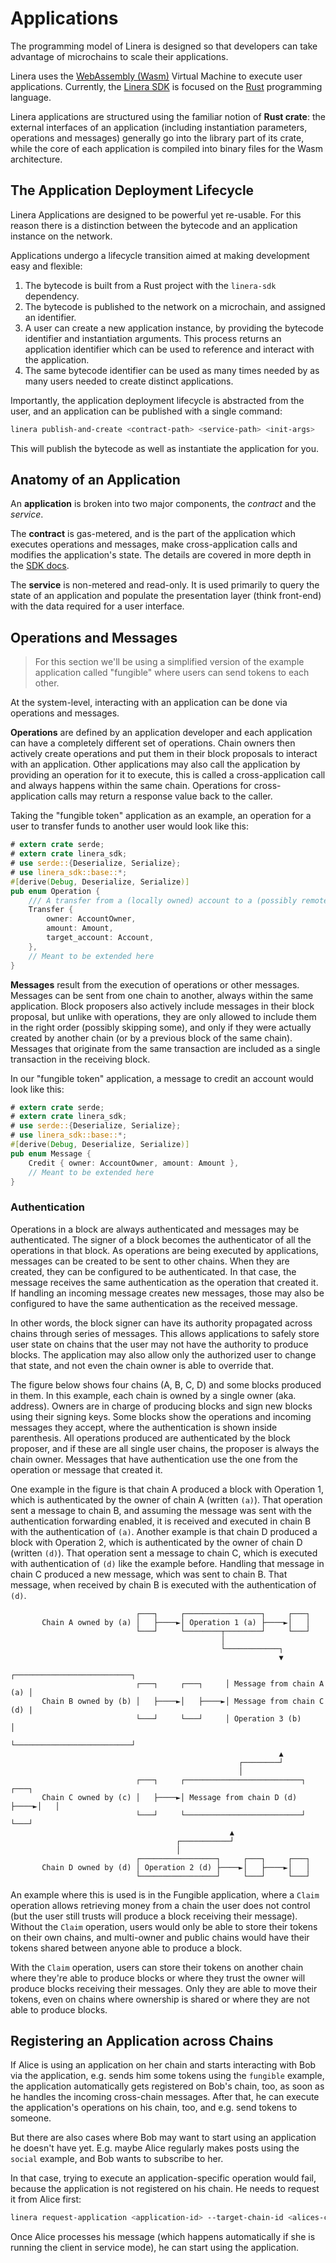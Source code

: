 # Applications

The programming model of Linera is designed so that developers can take
advantage of microchains to scale their applications.

Linera uses the [WebAssembly (Wasm)](https://webassembly.org) Virtual Machine to
execute user applications. Currently, the [Linera SDK](../sdk.md) is focused on
the [Rust](https://www.rust-lang.org/) programming language.

Linera applications are structured using the familiar notion of **Rust crate**:
the external interfaces of an application (including instantiation parameters,
operations and messages) generally go into the library part of its crate, while
the core of each application is compiled into binary files for the Wasm
architecture.

## The Application Deployment Lifecycle

Linera Applications are designed to be powerful yet re-usable. For this reason
there is a distinction between the bytecode and an application instance on the
network.

Applications undergo a lifecycle transition aimed at making development easy and
flexible:

1. The bytecode is built from a Rust project with the `linera-sdk` dependency.
2. The bytecode is published to the network on a microchain, and assigned an
   identifier.
3. A user can create a new application instance, by providing the bytecode
   identifier and instantiation arguments. This process returns an application
   identifier which can be used to reference and interact with the application.
4. The same bytecode identifier can be used as many times needed by as many
   users needed to create distinct applications.

Importantly, the application deployment lifecycle is abstracted from the user,
and an application can be published with a single command:

```bash
linera publish-and-create <contract-path> <service-path> <init-args>
```

This will publish the bytecode as well as instantiate the application for you.

## Anatomy of an Application

An **application** is broken into two major components, the _contract_ and the
_service_.

The **contract** is gas-metered, and is the part of the application which
executes operations and messages, make cross-application calls and modifies the
application's state. The details are covered in more depth in the
[SDK docs](../sdk.md).

The **service** is non-metered and read-only. It is used primarily to query the
state of an application and populate the presentation layer (think front-end)
with the data required for a user interface.

## Operations and Messages

> For this section we'll be using a simplified version of the example
> application called "fungible" where users can send tokens to each other.

At the system-level, interacting with an application can be done via operations
and messages.

**Operations** are defined by an application developer and each application can
have a completely different set of operations. Chain owners then actively create
operations and put them in their block proposals to interact with an
application. Other applications may also call the application by providing an
operation for it to execute, this is called a cross-application call and always
happens within the same chain. Operations for cross-application calls may return
a response value back to the caller.

Taking the "fungible token" application as an example, an operation for a user
to transfer funds to another user would look like this:

```rust
# extern crate serde;
# extern crate linera_sdk;
# use serde::{Deserialize, Serialize};
# use linera_sdk::base::*;
#[derive(Debug, Deserialize, Serialize)]
pub enum Operation {
    /// A transfer from a (locally owned) account to a (possibly remote) account.
    Transfer {
        owner: AccountOwner,
        amount: Amount,
        target_account: Account,
    },
    // Meant to be extended here
}
```

**Messages** result from the execution of operations or other messages. Messages
can be sent from one chain to another, always within the same application. Block
proposers also actively include messages in their block proposal, but unlike
with operations, they are only allowed to include them in the right order
(possibly skipping some), and only if they were actually created by another
chain (or by a previous block of the same chain). Messages that originate from
the same transaction are included as a single transaction in the receiving
block.

In our "fungible token" application, a message to credit an account would look
like this:

```rust
# extern crate serde;
# extern crate linera_sdk;
# use serde::{Deserialize, Serialize};
# use linera_sdk::base::*;
#[derive(Debug, Deserialize, Serialize)]
pub enum Message {
    Credit { owner: AccountOwner, amount: Amount },
    // Meant to be extended here
}
```

### Authentication

Operations in a block are always authenticated and messages may be
authenticated. The signer of a block becomes the authenticator of all the
operations in that block. As operations are being executed by applications,
messages can be created to be sent to other chains. When they are created, they
can be configured to be authenticated. In that case, the message receives the
same authentication as the operation that created it. If handling an incoming
message creates new messages, those may also be configured to have the same
authentication as the received message.

In other words, the block signer can have its authority propagated across chains
through series of messages. This allows applications to safely store user state
on chains that the user may not have the authority to produce blocks. The
application may also allow only the authorized user to change that state, and
not even the chain owner is able to override that.

The figure below shows four chains (A, B, C, D) and some blocks produced in
them. In this example, each chain is owned by a single owner (aka. address).
Owners are in charge of producing blocks and sign new blocks using their signing
keys. Some blocks show the operations and incoming messages they accept, where
the authentication is shown inside parenthesis. All operations produced are
authenticated by the block proposer, and if these are all single user chains,
the proposer is always the chain owner. Messages that have authentication use
the one from the operation or message that created it.

One example in the figure is that chain A produced a block with Operation 1,
which is authenticated by the owner of chain A (written `(a)`). That operation
sent a message to chain B, and assuming the message was sent with the
authentication forwarding enabled, it is received and executed in chain B with
the authentication of `(a)`. Another example is that chain D produced a block
with Operation 2, which is authenticated by the owner of chain D (written
`(d)`). That operation sent a message to chain C, which is executed with
authentication of `(d)` like the example before. Handling that message in chain
C produced a new message, which was sent to chain B. That message, when received
by chain B is executed with the authentication of `(d)`.

```ignore
                            ┌───┐     ┌─────────────────┐     ┌───┐
       Chain A owned by (a) │   ├────►│ Operation 1 (a) ├────►│   │
                            └───┘     └────────┬────────┘     └───┘
                                               │
                                               └────────────┐
                                                            ▼
                                                ┌──────────────────────────┐
                            ┌───┐     ┌───┐     │ Message from chain A (a) │
       Chain B owned by (b) │   ├────►│   ├────►│ Message from chain C (d) |
                            └───┘     └───┘     │ Operation 3 (b)          │
                                                └──────────────────────────┘
                                                            ▲
                                                   ┌────────┘
                                                   │
                            ┌───┐     ┌──────────────────────────┐     ┌───┐
       Chain C owned by (c) │   ├────►│ Message from chain D (d) ├────►│   │
                            └───┘     └──────────────────────────┘     └───┘
                                                 ▲
                                     ┌───────────┘
                                     │
                            ┌─────────────────┐     ┌───┐     ┌───┐
       Chain D owned by (d) │ Operation 2 (d) ├────►│   ├────►│   │
                            └─────────────────┘     └───┘     └───┘
```

An example where this is used is in the Fungible application, where a `Claim`
operation allows retrieving money from a chain the user does not control (but
the user still trusts will produce a block receiving their message). Without the
`Claim` operation, users would only be able to store their tokens on their own
chains, and multi-owner and public chains would have their tokens shared between
anyone able to produce a block.

With the `Claim` operation, users can store their tokens on another chain where
they're able to produce blocks or where they trust the owner will produce blocks
receiving their messages. Only they are able to move their tokens, even on
chains where ownership is shared or where they are not able to produce blocks.

## Registering an Application across Chains

If Alice is using an application on her chain and starts interacting with Bob
via the application, e.g. sends him some tokens using the `fungible` example,
the application automatically gets registered on Bob's chain, too, as soon as he
handles the incoming cross-chain messages. After that, he can execute the
application's operations on his chain, too, and e.g. send tokens to someone.

But there are also cases where Bob may want to start using an application he
doesn't have yet. E.g. maybe Alice regularly makes posts using the `social`
example, and Bob wants to subscribe to her.

In that case, trying to execute an application-specific operation would fail,
because the application is not registered on his chain. He needs to request it
from Alice first:

```bash
linera request-application <application-id> --target-chain-id <alices-chain-id>
```

Once Alice processes his message (which happens automatically if she is running
the client in service mode), he can start using the application.

